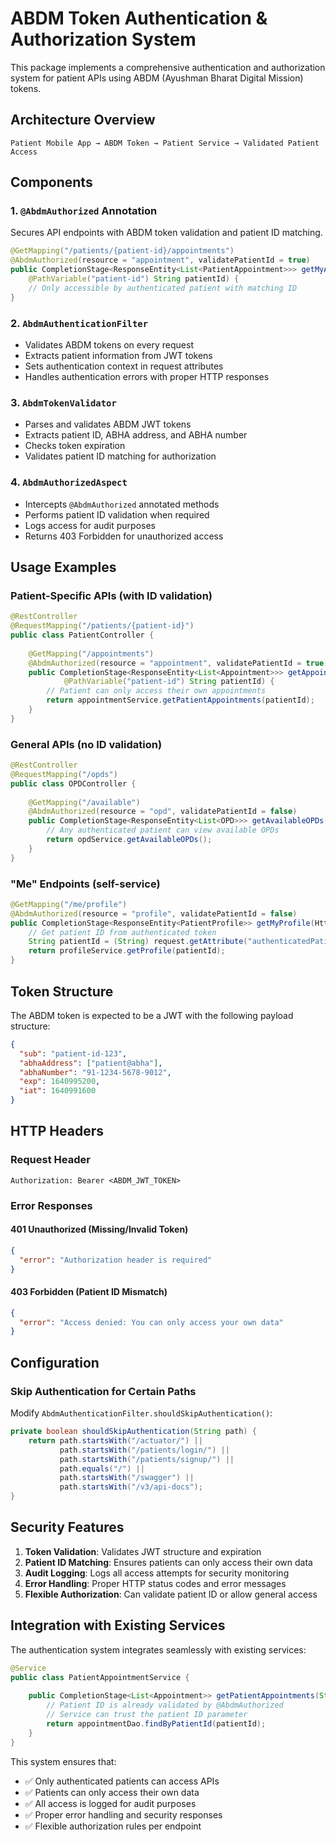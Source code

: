 # ABDM Token Authentication & Authorization System

This package implements a comprehensive authentication and authorization system for patient APIs using ABDM (Ayushman Bharat Digital Mission) tokens.

## Architecture Overview

```
Patient Mobile App → ABDM Token → Patient Service → Validated Patient Access
```

## Components

### 1. `@AbdmAuthorized` Annotation
Secures API endpoints with ABDM token validation and patient ID matching.

```java
@GetMapping("/patients/{patient-id}/appointments")
@AbdmAuthorized(resource = "appointment", validatePatientId = true)
public CompletionStage<ResponseEntity<List<PatientAppointment>>> getMyAppointments(
    @PathVariable("patient-id") String patientId) {
    // Only accessible by authenticated patient with matching ID
}
```

### 2. `AbdmAuthenticationFilter`
- Validates ABDM tokens on every request
- Extracts patient information from JWT tokens
- Sets authentication context in request attributes
- Handles authentication errors with proper HTTP responses

### 3. `AbdmTokenValidator`
- Parses and validates ABDM JWT tokens
- Extracts patient ID, ABHA address, and ABHA number
- Checks token expiration
- Validates patient ID matching for authorization

### 4. `AbdmAuthorizedAspect`
- Intercepts `@AbdmAuthorized` annotated methods
- Performs patient ID validation when required
- Logs access for audit purposes
- Returns 403 Forbidden for unauthorized access

## Usage Examples

### Patient-Specific APIs (with ID validation)
```java
@RestController
@RequestMapping("/patients/{patient-id}")
public class PatientController {
    
    @GetMapping("/appointments")
    @AbdmAuthorized(resource = "appointment", validatePatientId = true)
    public CompletionStage<ResponseEntity<List<Appointment>>> getAppointments(
            @PathVariable("patient-id") String patientId) {
        // Patient can only access their own appointments
        return appointmentService.getPatientAppointments(patientId);
    }
}
```

### General APIs (no ID validation)
```java
@RestController
@RequestMapping("/opds")
public class OPDController {
    
    @GetMapping("/available")
    @AbdmAuthorized(resource = "opd", validatePatientId = false)
    public CompletionStage<ResponseEntity<List<OPD>>> getAvailableOPDs() {
        // Any authenticated patient can view available OPDs
        return opdService.getAvailableOPDs();
    }
}
```

### "Me" Endpoints (self-service)
```java
@GetMapping("/me/profile")
@AbdmAuthorized(resource = "profile", validatePatientId = false)
public CompletionStage<ResponseEntity<PatientProfile>> getMyProfile(HttpServletRequest request) {
    // Get patient ID from authenticated token
    String patientId = (String) request.getAttribute("authenticatedPatientId");
    return profileService.getProfile(patientId);
}
```

## Token Structure

The ABDM token is expected to be a JWT with the following payload structure:

```json
{
  "sub": "patient-id-123",
  "abhaAddress": ["patient@abha"],
  "abhaNumber": "91-1234-5678-9012",
  "exp": 1640995200,
  "iat": 1640991600
}
```

## HTTP Headers

### Request Header
```
Authorization: Bearer <ABDM_JWT_TOKEN>
```

### Error Responses

#### 401 Unauthorized (Missing/Invalid Token)
```json
{
  "error": "Authorization header is required"
}
```

#### 403 Forbidden (Patient ID Mismatch)
```json
{
  "error": "Access denied: You can only access your own data"
}
```

## Configuration

### Skip Authentication for Certain Paths
Modify `AbdmAuthenticationFilter.shouldSkipAuthentication()`:

```java
private boolean shouldSkipAuthentication(String path) {
    return path.startsWith("/actuator/") ||
           path.startsWith("/patients/login/") ||
           path.startsWith("/patients/signup/") ||
           path.equals("/") ||
           path.startsWith("/swagger") ||
           path.startsWith("/v3/api-docs");
}
```

## Security Features

1. **Token Validation**: Validates JWT structure and expiration
2. **Patient ID Matching**: Ensures patients can only access their own data
3. **Audit Logging**: Logs all access attempts for security monitoring
4. **Error Handling**: Proper HTTP status codes and error messages
5. **Flexible Authorization**: Can validate patient ID or allow general access

## Integration with Existing Services

The authentication system integrates seamlessly with existing services:

```java
@Service
public class PatientAppointmentService {
    
    public CompletionStage<List<Appointment>> getPatientAppointments(String patientId) {
        // Patient ID is already validated by @AbdmAuthorized
        // Service can trust the patient ID parameter
        return appointmentDao.findByPatientId(patientId);
    }
}
```

This system ensures that:
- ✅ Only authenticated patients can access APIs
- ✅ Patients can only access their own data
- ✅ All access is logged for audit purposes
- ✅ Proper error handling and security responses
- ✅ Flexible authorization rules per endpoint
